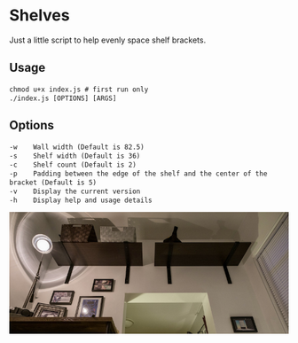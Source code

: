 # Shelves

Just a little script to help evenly space shelf brackets.

## Usage

```shell
chmod u+x index.js # first run only
./index.js [OPTIONS] [ARGS]
```

## Options

```shell
-w    Wall width (Default is 82.5)
-s    Shelf width (Default is 36)
-c    Shelf count (Default is 2)
-p    Padding between the edge of the shelf and the center of the bracket (Default is 5)
-v    Display the current version
-h    Display help and usage details
```

![](./shelves.jpg)
